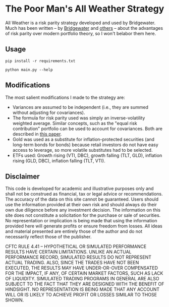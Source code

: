 # The Poor Man's All Weather Strategy

All Weather is a risk parity strategy developed and used by Bridgewater. Much has been written – by <a target="_blank" href="https://www.bridgewater.com/research-library/risk-parity/">Bridgewater</a> and <a href="https://www.aqr.com/Insights/Research/White-Papers/Understanding-Risk-Parity" target="_blank">others</a> – about the advantages of risk parity over modern portfolio theory, so I won't belabor them here.

## Usage

`pip install -r requirements.txt`

`python main.py --help`

## Modifications

The most salient modifications I made to the strategy are:

* Variances are assumed to be independent (i.e., they are summed without adjusting for covariances). 
* The formula for risk parity used was simply an inverse-volatility weighted average. Similar concepts, such as the "equal risk contribution" portfolio can be used to account for covariances. Both are described in <a href="https://people.umass.edu/~kazemi/An%20Introduction%20to%20Risk%20Parity.pdf" target="blank">this paper</a>.
* Gold was used as a substitute for inflation-protected securities (and long-term bonds for bonds) because retail investors do not have easy access to leverage, so more volatile substitutes had to be selected.
* ETFs used: Growth rising (VTI, DBC), growth falling (TLT, GLD), inflation rising (GLD, DBC), inflation falling (TLT, VTI).

## Disclaimer

This code is developed for academic and illustrative purposes only and shall not be construed as financial, tax or legal advice or recommendations. The accuracy of the data on this site cannot be guaranteed. Users should use the information provided at their own risk and should always do their own due diligence before any investment decision. The information on this site does not constitute a solicitation for the purchase or sale of securities. No representation or implication is being made that using the information provided here will generate profits or ensure freedom from losses. All ideas and material presented are entirely those of the author and do not necessarily reflect those of the publisher. 

CFTC RULE 4.41 – HYPOTHETICAL OR SIMULATED PERFORMANCE RESULTS HAVE CERTAIN LIMITATIONS. UNLIKE AN ACTUAL PERFORMANCE RECORD, SIMULATED RESULTS DO NOT REPRESENT ACTUAL TRADING. ALSO, SINCE THE TRADES HAVE NOT BEEN EXECUTED, THE RESULTS MAY HAVE UNDER-OR-OVER COMPENSATED FOR THE IMPACT, IF ANY, OF CERTAIN MARKET FACTORS, SUCH AS LACK OF LIQUIDITY. SIMULATED TRADING PROGRAMS IN GENERAL ARE ALSO SUBJECT TO THE FACT THAT THEY ARE DESIGNED WITH THE BENEFIT OF HINDSIGHT. NO REPRESENTATION IS BEING MADE THAT ANY ACCOUNT WILL OR IS LIKELY TO ACHIEVE PROFIT OR LOSSES SIMILAR TO THOSE SHOWN.
